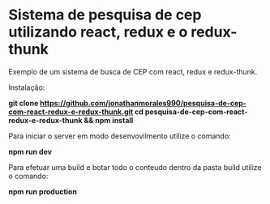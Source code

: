 # Sistema de pesquisa de cep utilizando react, redux e o redux-thunk

Exemplo de um sistema de busca de CEP com react, redux e redux-thunk.

Instalação:

**git clone https://github.com/jonathanmorales990/pesquisa-de-cep-com-react-redux-e-redux-thunk.git
cd pesquisa-de-cep-com-react-redux-e-redux-thunk && npm install**


Para iniciar o server em modo desenvovilmento utilize o comando:

**npm run dev**

Para efetuar uma build e botar todo o conteudo dentro da pasta build utilize o comando:

**npm run production**
